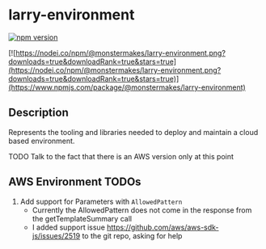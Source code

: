 # larry-environment

[![npm version](https://badge.fury.io/js/%40monstermakes%2Flarry-environment.svg)](https://badge.fury.io/js/%40monstermakes%2Flarry-environment)

[![https://nodei.co/npm/@monstermakes/larry-environment.png?downloads=true&downloadRank=true&stars=true](https://nodei.co/npm/@monstermakes/larry-environment.png?downloads=true&downloadRank=true&stars=true)](https://www.npmjs.com/package/@monstermakes/larry-environment)


## Description
Represents the tooling and libraries needed to deploy and maintain a cloud based environment.

TODO
Talk to the fact that there is an AWS version only at this point

## AWS Environment TODOs
1. Add support for Parameters with `AllowedPattern`
	- Currently the AllowedPattern does not come in the response from the getTemplateSummary call
	- I added support issue https://github.com/aws/aws-sdk-js/issues/2519 to the git repo, asking for help